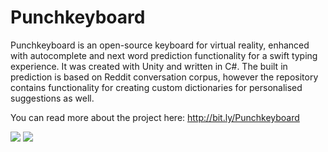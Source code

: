 # Punchkeyboard

Punchkeyboard is an open-source keyboard for virtual reality, enhanced with autocomplete and next word prediction functionality for a swift typing experience. It was created with Unity and written in C#. The built in prediction is based on Reddit conversation corpus, however the repository contains functionality for creating custom dictionaries for personalised suggestions as well.

You can read more about the project here: http://bit.ly/Punchkeyboard

![](Documentation~/Punchkeyboard_Prediction.gif?raw=true)
![](Documentation~/Punchkeyboard.gif?raw=true)
